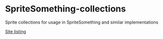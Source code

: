 # SpriteSomething-collections

Sprite collections for usage in SpriteSomething and similar implementations

[Site listing](http://miketrethewey.github.io/SpriteSomething-collections)
